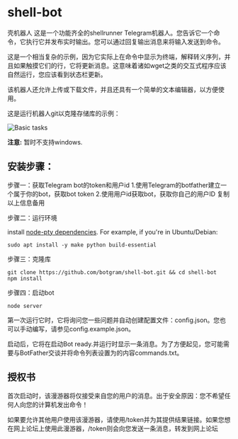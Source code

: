 # shell-bot

壳机器人
这是一个功能齐全的shellrunner Telegram机器人。您告诉它一个命令，它执行它并发布实时输出。您可以通过回复输出消息来将输入发送到命令。

这是一个相当复杂的示例，因为它实际上在命令中显示为终端，解释转义序列，并且如果触摸它们的行，它将更新消息。这意味着诸如wget之类的交互式程序应该自然运行，您应该看到状态栏更新。

该机器人还允许上传或下载文件，并且还具有一个简单的文本编辑器，以方便使用。

这是运行机器人git以克隆存储库的示例：

![Basic tasks](http://i.imgur.com/Xxtoe4G.png)

**注意:** 暂时不支持windows.

## 安装步骤：

步骤一：获取Telegram bot的token和用户id 
1.使用Telegram的botfather建立一个属于你的bot，获取bot token
2.使用用户id获取bot，获取你自己的用户ID
复制以上信息备用

步骤二：运行环境

install [node-pty dependencies](https://github.com/Microsoft/node-pty#dependencies). 
For example, if you're in Ubuntu/Debian:
~~~
sudo apt install -y make python build-essential
~~~

步骤三：克隆库

~~~
git clone https://github.com/botgram/shell-bot.git && cd shell-bot
npm install
~~~
步骤四：启动bot

~~~
node server
~~~

第一次运行它时，它将询问您一些问题并自动创建配置文件：config.json。您也可以手动编写，请参见config.example.json。

启动后，它将在启动Bot ready.并运行时显示一条消息。为了方便起见，您可能需要与BotFather交谈并将命令列表设置为的内容commands.txt。

## 授权书

首次启动时，该漫游器将仅接受来自您的用户的消息。出于安全原因：您不希望任何人向您的计算机发出命令！

如果要允许其他用户使用该漫游器，请使用/token并为其提供结果链接。如果您想在网上论坛上使用此漫游器，/token则会向您发送一条消息，转发到网上论坛 


[Telegram bot]: https://core.telegram.org/bots
[Botgram]: https://botgram.js.org
[blog post]: https://alba.sh/blog/telegram-shell-bot/
